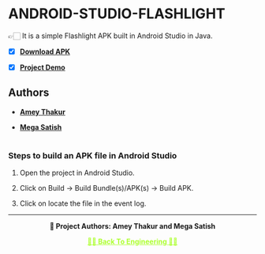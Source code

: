 # ANDROID-STUDIO-FLASHLIGHT

 👉🏻 It is a simple Flashlight APK built in Android Studio in Java.

 - [X] **[Download APK](https://github.com/Amey-Thakur/ANDROID-STUDIO-FLASHLIGHT/blob/main/Flashlight.apk?raw=true)**
 
 - [X] **[Project Demo](https://youtu.be/83z8sHEzDC0)**


## Authors
  
   - **[Amey Thakur](https://github.com/Amey-Thakur)**
   
   - **[Mega Satish](https://github.com/msatmod)**

#

### Steps to build an APK file in Android Studio
1. Open the project in Android Studio.

2. Click on Build -> Build Bundle(s)/APK(s) -> Build APK.

3. Click on locate the file in the event log.

---

<p align="center"> <b> 👷 Project Authors: Amey Thakur and Mega Satish <b> </p>
 
<p align="center"><a href='https://github.com/Amey-Thakur/ENGINEERING', style='color: greenyellow;'> ✌🏻 Back To Engineering ✌🏻</p>
